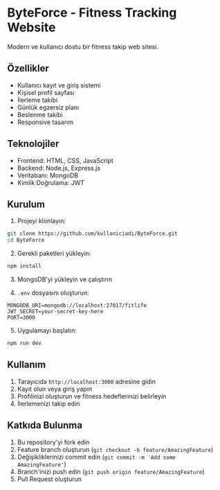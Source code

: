 # ByteForce - Fitness Tracking Website

Modern ve kullanıcı dostu bir fitness takip web sitesi.

## Özellikler

- Kullanıcı kayıt ve giriş sistemi
- Kişisel profil sayfası
- İlerleme takibi
- Günlük egzersiz planı
- Beslenme takibi
- Responsive tasarım

## Teknolojiler

- Frontend: HTML, CSS, JavaScript
- Backend: Node.js, Express.js
- Veritabanı: MongoDB
- Kimlik Doğrulama: JWT

## Kurulum

1. Projeyi klonlayın:
```bash
git clone https://github.com/kullaniciadi/ByteForce.git
cd ByteForce
```

2. Gerekli paketleri yükleyin:
```bash
npm install
```

3. MongoDB'yi yükleyin ve çalıştırın

4. `.env` dosyasını oluşturun:
```env
MONGODB_URI=mongodb://localhost:27017/fitlife
JWT_SECRET=your-secret-key-here
PORT=3000
```

5. Uygulamayı başlatın:
```bash
npm run dev
```

## Kullanım

1. Tarayıcıda `http://localhost:3000` adresine gidin
2. Kayıt olun veya giriş yapın
3. Profilinizi oluşturun ve fitness hedeflerinizi belirleyin
4. İlerlemenizi takip edin

## Katkıda Bulunma

1. Bu repository'yi fork edin
2. Feature branch oluşturun (`git checkout -b feature/AmazingFeature`)
3. Değişikliklerinizi commit edin (`git commit -m 'Add some AmazingFeature'`)
4. Branch'inizi push edin (`git push origin feature/AmazingFeature`)
5. Pull Request oluşturun

